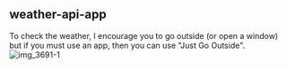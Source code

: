 ## weather-api-app

To check the weather, I encourage you to go outside (or open a window) but if you must use an app, then you can use "Just Go Outside".
![img_3691-1](https://user-images.githubusercontent.com/13789291/27255643-07a77776-5368-11e7-91d8-8b6c4720e26b.JPG)
